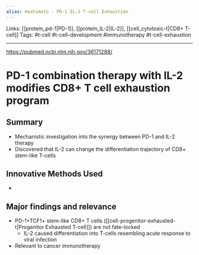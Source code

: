```yaml
---
alias: Hashimoto - PD-1 IL-2 T-cell Exhaustion
---
```


Links: [[protein_pd-1|PD-1]], [[protein_IL-2|IL-2]], [[cell_cytotoxic-t|CD8+ T-cell]]
Tags: #t-cell #t-cell-development #immunotherapy #t-cell-exhaustion 

---

https://pubmed.ncbi.nlm.nih.gov/36171288/

# PD-1 combination therapy with IL-2 modifies CD8+ T cell exhaustion program

## Summary
- Mechanistic investigation into the synergy between PD-1 and IL-2 therapy
- Discovered that IL-2 can change the differentiation trajectory of CD8+ stem-like T-cells

## Innovative Methods Used
- 

## Major findings and relevance
- PD-1+TCF1+ stem-like CD8+ T cells ([[cell-progenitor-exhausted-t|Progenitor Exhausted T-cell]]) are not fate-locked
	- IL-2 caused differentiation into T-cells resembling acute response to viral infection
- Relevant to cancer immunotherapy
